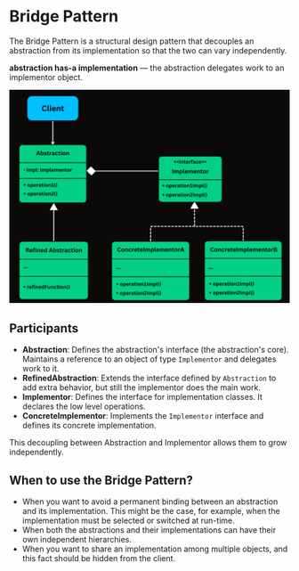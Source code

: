 # Bridge Pattern

The Bridge Pattern is a structural design pattern that decouples an abstraction from its implementation so that the two can vary independently.

**abstraction has-a implementation** — the abstraction delegates work to an implementor object.

![img.png](../../../../../resources/imgs/bridge.png)

## Participants

*   **Abstraction**: Defines the abstraction's interface (the abstraction's core). Maintains a reference to an object of type `Implementor` and delegates work to it.
*   **RefinedAbstraction**: Extends the interface defined by `Abstraction` to add extra behavior, but still the implementor does the main work.
*   **Implementor**: Defines the interface for implementation classes. It declares the low level operations.
*   **ConcreteImplementor**: Implements the `Implementor` interface and defines its concrete implementation.

This decoupling between Abstraction and Implementor allows them to grow independently.

## When to use the Bridge Pattern?

*   When you want to avoid a permanent binding between an abstraction and its implementation. This might be the case, for example, when the implementation must be selected or switched at run-time.
*   When both the abstractions and their implementations can have their own independent hierarchies.
*   When you want to share an implementation among multiple objects, and this fact should be hidden from the client.
